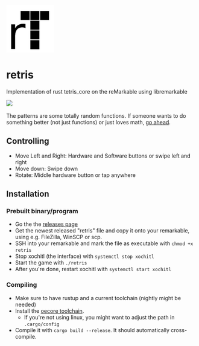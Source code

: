 <img src="icon.png" width="25%">

# retris

Implementation of rust tetris_core on the reMarkable using libremarkable

<img width="50%" src="https://transfer.cosmos-ink.net/AQWDL/192.168.2.93.jpg">

The patterns are some totally random functions. If someone wants to do something better (not just functions) or just loves math, [go ahead](https://github.com/LinusCDE/retris/blob/929a597acbb9215dcb53663a4a9a415fb7bbc175/src/scene/game_scene.rs#L50).

## Controlling

- Move Left and Right: Hardware and Software buttons or swipe left and right
- Move down: Swipe down
- Rotate: Middle hardware button or tap anywhere

## Installation

### Prebuilt binary/program

- Go the the [releases page](https://github.com/LinusCDE/retris/releases)
- Get the newest released "retris" file and copy it onto your remarkable, using e.g. FileZilla, WinSCP or scp.
- SSH into your remarkable and mark the file as executable with `chmod +x retris`
- Stop xochitl (the interface) with `systemctl stop xochitl`
- Start the game with `./retris`
- After you're done, restart xochitl with `systemctl start xochitl`

### Compiling

- Make sure to have rustup and a current toolchain (nightly might be needed)
- Install the [oecore toolchain](https://remarkable.engineering/).
  - If you're not using linux, you might want to adjust the path in `.cargo/config`
- Compile it with `cargo build --release`. It should automatically cross-compile.
